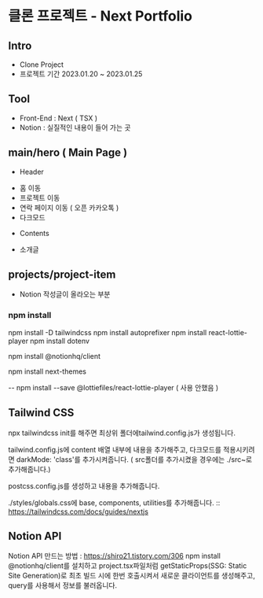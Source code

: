 # 클론 프로젝트 - Next Portfolio

## Intro
- Clone Project
- 프로젝트 기간 2023.01.20 ~ 2023.01.25

## Tool
- Front-End : Next ( TSX )
- Notion : 실질적인 내용이 들어 가는 곳

## main/hero ( Main Page )
* Header
- 홈 이동
- 프로젝트 이동
- 연락 페이지 이동 ( 오픈 카카오톡 )
- 다크모드

* Contents
- 소개글

## projects/project-item
- Notion 작성글이 올라오는 부분


### npm install
npm install -D tailwindcss
npm install autoprefixer
npm install react-lottie-player
npm install dotenv
<!-- 노션 관련 https://www.npmjs.com/package/@notionhq/client -->
npm install @notionhq/client
<!-- 다크모드 관련 theme -->
npm install next-themes



-- npm install --save @lottiefiles/react-lottie-player ( 사용 안했음 )


## Tailwind CSS
npx tailwindcss init를 해주면 최상위 폴더에tailwind.config.js가 생성됩니다.

tailwind.config.js에 content 배열 내부에 내용을 추가해주고, 다크모드를 적용시키려면 darkMode: 'class'를 추가시켜줍니다.
( src폴더를 추가시켰을 경우에는 ./src~로 추가해줍니다.)

postcss.config.js를 생성하고 내용을 추가해줍니다.

./styles/globals.css에 base, components, utilities를 추가해줍니다.
:: https://tailwindcss.com/docs/guides/nextjs

## Notion API
Notion API 만드는 방법 : https://shiro21.tistory.com/306
npm install @notionhq/client를 설치하고 project.tsx파일처럼 getStaticProps(SSG: Static Site Generation)로 최초 빌드 시에 한번 호출시켜서 새로운 클라이언트를 생성해주고, query를 사용해서 정보를 불러옵니다.

